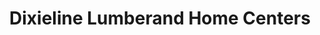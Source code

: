 ---
title: "Dixieline Lumberand Home Centers"
url: /el-cajon/dixieline-lumberand-home-centers/
shop: Baumarkt
---